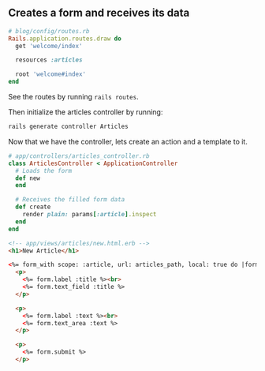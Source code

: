 ---
---

## Creates a form and receives its data

```ruby
# blog/config/routes.rb
Rails.application.routes.draw do
  get 'welcome/index'

  resources :articles

  root 'welcome#index'
end
```

See the routes by running `rails routes`.

Then initialize the articles controller by running:

```bash
rails generate controller Articles
```

Now that we have the controller, lets create an action and a template to it.

```ruby
# app/controllers/articles_controller.rb
class ArticlesController < ApplicationController
  # Loads the form
  def new
  end

  # Receives the filled form data
  def create
    render plain: params[:article].inspect
  end
end
```

```html
<!-- app/views/articles/new.html.erb -->
<h1>New Article</h1>

<%= form_with scope: :article, url: articles_path, local: true do |form| %>
  <p>
    <%= form.label :title %><br>
    <%= form.text_field :title %>
  </p>

  <p>
    <%= form.label :text %><br>
    <%= form.text_area :text %>
  </p>

  <p>
    <%= form.submit %>
  </p>
```
